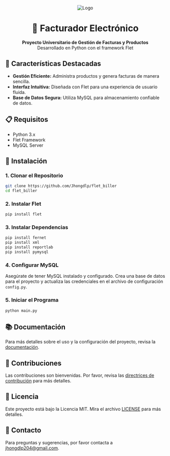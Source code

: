 
<p align="center">
  <img src="https://i.ibb.co/3dhpKBx/Logo.png" alt="Logo" border="0">
</p>

<h1 align="center">🧾 Facturador Electrónico</h1>
<p align="center">
  <b>Proyecto Universitario de Gestión de Facturas y Productos</b><br>
  Desarrollado en Python con el framework Flet
</p>

## 🚀 Características Destacadas
- **Gestión Eficiente:** Administra productos y genera facturas de manera sencilla.
- **Interfaz Intuitiva:** Diseñada con Flet para una experiencia de usuario fluida.
- **Base de Datos Segura:** Utiliza MySQL para almacenamiento confiable de datos.

## 📋 Requisitos
- Python 3.x
- Flet Framework
- MySQL Server

## 🚀 Instalación
### 1. Clonar el Repositorio
```bash
git clone https://github.com/Jhongdlp/flet_biller
cd flet_biller
```

### 2. Instalar Flet
```bash
pip install flet
```

### 3. Instalar Dependencias
```bash
pip install fernet
pip install xml
pip install reportlab
pip install pymysql
```

### 4. Configurar MySQL
Asegúrate de tener MySQL instalado y configurado. Crea una base de datos para el proyecto y actualiza las credenciales en el archivo de configuración `config.py`.

### 5. Iniciar el Programa
```bash
python main.py
```

## 📚 Documentación
Para más detalles sobre el uso y la configuración del proyecto, revisa la [documentación](docs/documentacion.md).

## 🤝 Contribuciones
Las contribuciones son bienvenidas. Por favor, revisa las [directrices de contribución](CONTRIBUTING.md) para más detalles.

## 📄 Licencia
Este proyecto está bajo la Licencia MIT. Mira el archivo [LICENSE](LICENSE) para más detalles.

## 📧 Contacto
Para preguntas y sugerencias, por favor contacta a [jhongdlp204@gmail.com](mailto:jhongdlp204@gmail.com).
